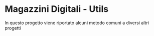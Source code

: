 # Magazzini Digitali - Utils

In questo progetto viene riportato alcuni metodo comuni a diversi altri progetti

